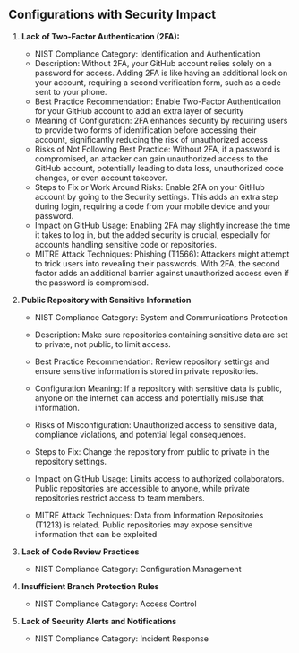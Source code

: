 ## Configurations with Security Impact

1. **Lack of Two-Factor Authentication (2FA):**
   - NIST Compliance Category: Identification and Authentication
   - Description: Without 2FA, your GitHub account relies solely on a password for access. Adding 2FA is like having an additional lock on your account, requiring a second verification form, such as a code sent to your phone.
   - Best Practice Recommendation: Enable Two-Factor Authentication for your GitHub account to add an extra layer of security
   - Meaning of Configuration: 2FA enhances security by requiring users to provide two forms of identification before accessing their account, significantly reducing the risk of unauthorized access
   - Risks of Not Following Best Practice: Without 2FA, if a password is compromised, an attacker can gain unauthorized access to the GitHub account, potentially leading to data loss, unauthorized code changes,         or even account takeover.
   - Steps to Fix or Work Around Risks: Enable 2FA on your GitHub account by going to the Security settings. This adds an extra step during login, requiring a code from your mobile device and your password.
   - Impact on GitHub Usage: Enabling 2FA may slightly increase the time it takes to log in, but the added security is crucial, especially for accounts handling sensitive code or repositories.
   - MITRE Attack Techniques: Phishing (T1566): Attackers might attempt to trick users into revealing their passwords. With 2FA, the second factor adds an additional barrier against unauthorized access even if the password is compromised.

2. **Public Repository with Sensitive Information**

    - NIST Compliance Category: System and Communications Protection 

    - Description: Make sure repositories containing sensitive data are set to private, not public, to limit access.

    - Best Practice Recommendation: Review repository settings and ensure sensitive information is stored in private repositories.

    - Configuration Meaning: If a repository with sensitive data is public, anyone on the internet can access and potentially misuse that information.

    - Risks of Misconfiguration: Unauthorized access to sensitive data, compliance violations, and potential legal consequences.

    - Steps to Fix: Change the repository from public to private in the repository settings.

    - Impact on GitHub Usage: Limits access to authorized collaborators. Public repositories are accessible to anyone, while private repositories restrict access to team members.

    - MITRE Attack Techniques: Data from Information Repositories (T1213) is related. Public repositories may expose sensitive information that can be exploited

   
3. **Lack of Code Review Practices**

    - NIST Compliance Category: Configuration Management 


    
4.  **Insufficient Branch Protection Rules**

    - NIST Compliance Category: Access Control


 5. **Lack of Security Alerts and Notifications**

    - NIST Compliance Category: Incident Response